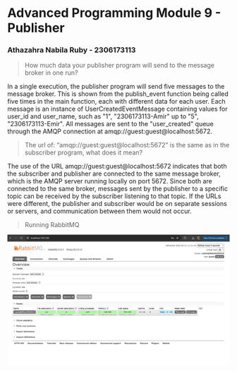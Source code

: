 # Advanced Programming Module 9 - Publisher
### Athazahra Nabila Ruby - 2306173113

> How much data your publisher program will send to the message broker in one run?
 
In a single execution, the publisher program will send five messages to the message broker. This is shown from the publish_event function being called five times in the main function, each with different data for each user. Each message is an instance of UserCreatedEventMessage containing values for user_id and user_name, such as "1", "2306173113-Amir" up to "5", "2306173113-Emir". All messages are sent to the "user_created" queue through the AMQP connection at amqp://guest:guest@localhost:5672.

> The url of: “amqp://guest:guest@localhost:5672” is the same as in the subscriber program, what does it mean?
 
The use of the URL amqp://guest:guest@localhost:5672 indicates that both the subscriber and publisher are connected to the same message broker, which is the AMQP server running locally on port 5672. Since both are connected to the same broker, messages sent by the publisher to a specific topic can be received by the subscriber listening to that topic. If the URLs were different, the publisher and subscriber would be on separate sessions or servers, and communication between them would not occur.

> Running RabbitMQ
 
![Running RabbitMQ](images/running_publisher.png)